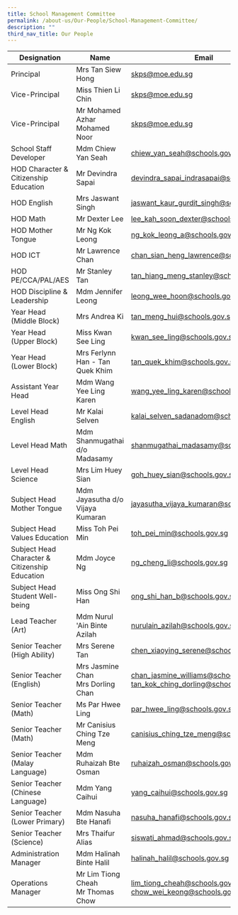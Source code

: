 ```yaml
---
title: School Management Committee
permalink: /about-us/Our-People/School-Management-Committee/
description: ""
third_nav_title: Our People
---
```

| Designation | Name | Email |
| -------- | -------- | -------- |
| Principal     | Mrs Tan Siew Hong     | [skps@moe.edu.sg](mailto:admin_skps@moe.edu.sg)     |
|Vice-Principal| Miss Thien Li Chin|[skps@moe.edu.sg](mailto:admin_skps@moe.edu.sg)  
|Vice-Principal| Mr Mohamed Azhar Mohamed Noor|[skps@moe.edu.sg](mailto:admin_skps@moe.edu.sg) 
|School Staff Developer| Mdm Chiew Yan Seah| [chiew\_yan\_seah@schools.gov.sg](mailto:chiew_yan_seah@schools.gov.sg)
| HOD Character & Citizenship Education| Mr Devindra Sapai| [devindra\_sapai\_indrasapai@schools.gov.sg](mailto:devindra_sapai_indrasapai@schools.gov.sg)
|HOD English| Mrs Jaswant Singh| [jaswant\_kaur\_gurdit\_singh@schools.gov.sg](mailto:jaswant_kaur_gurdit_singh@schools.gov.sg)|
| HOD Math| Mr Dexter Lee| [lee\_kah\_soon\_dexter@schools.gov.sg](mailto:lee_kah_soon_dexter@schools.gov.sg)|
|HOD Mother Tongue| Mr Ng Kok Leong| [ng\_kok\_leong\_a@schools.gov.sg](mailto:ng_kok_leong_a@schools.gov.sg)
|HOD ICT| Mr Lawrence Chan| [chan\_sian\_heng\_lawrence@schools.gov.sg](mailto:chan_sian_heng_lawrence@schools.gov.sg)
| HOD PE/CCA/PAL/AES| Mr Stanley Tan| [tan\_hiang\_meng\_stanley@schools.gov.sg](mailto:tan_hiang_meng_stanley@schools.gov.sg)
| HOD Discipline & Leadership| Mdm Jennifer Leong| [leong\_wee\_hoon@schools.gov.sg](mailto:leong_wee_hoon@schools.gov.sg)
| Year Head (Middle Block)| Mrs Andrea Ki| [tan\_meng\_hui@schools.gov.sg](mailto:tan_meng_hui@schools.gov.sg)
| Year Head (Upper Block)| Miss Kwan See Ling| [kwan\_see\_ling@schools.gov.sg](mailto:kwan_see_ling@schools.gov.sg)
| Year Head (Lower Block)| Mrs Ferlynn Han - Tan Quek Khim| [tan\_quek\_khim@schools.gov.sg](mailto:tan_quek_khim@schools.gov.sg)
|Assistant Year Head| Mdm Wang Yee Ling Karen| [wang\_yee\_ling\_karen@schools.gov.sg](http://wang_yee_ling_karen@schools.gov.sg%20/)
|Level Head English| Mr Kalai Selven| [kalai\_selven\_sadanadom@schools.gov.sg](mailto:kalai_selven_sadanadom@schools.gov.sg)| 
|Level Head Math| Mdm Shanmugathai d/o Madasamy| [shanmugathai\_madasamy@schools.gov.sg](mailto:shanmugathai_madasamy@schools.gov.sg)
| Level Head Science| Mrs Lim Huey Sian| [goh\_huey\_sian@schools.gov.sg](mailto:goh_huey_sian@schools.gov.sg)
|Subject Head Mother Tongue| Mdm Jayasutha d/o Vijaya Kumaran| [jayasutha\_vijaya\_kumaran@schools.gov.sg](mailto:jayasutha_vijaya_kumaran@schools.gov.sg)
| Subject Head Values Education| Miss Toh Pei Min| [toh\_pei\_min@schools.gov.sg](mailto:toh_pei_min@schools.gov.sg)
| Subject Head Character & Citizenship Education| Mdm Joyce Ng| [ng\_cheng\_li@schools.gov.sg](mailto:ng_cheng_li@schools.gov.sg)
|Subject Head Student Well-being| Miss Ong Shi Han| [ong\_shi\_han\_b@schools.gov.sg](mailto:ong_shi_han_b@schools.gov.sg%C2%A0)
|Lead Teacher (Art)| Mdm Nurul 'Ain Binte Azilah| [nurulain\_azilah@schools.gov.sg](mailto:nurulain_azilah@schools.gov.sg)
|Senior Teacher (High Ability)| Mrs Serene Tan| [chen\_xiaoying\_serene@schools.gov.sg](mailto:chen_xiaoying_serene@schools.gov.sg)
|Senior Teacher (English)| Mrs Jasmine Chan<br>Mrs Dorling Chan| [chan\_jasmine\_williams@schools.gov.sg](mailto:chan_jasmine_williams@schools.gov.sg)<br>[tan_kok_ching_dorling@schools.gov.sg](tan_kok_ching_dorling@schools.gov.sg)
|Senior Teacher (Math)| Ms Par Hwee Ling | [par_hwee_ling@schools.gov.sg](par_hwee_ling@schools.gov.sg)
|Senior Teacher (Math)| Mr Canisius Ching Tze Meng | [canisius_ching_tze_meng@schools.gov.sg](canisius_ching_tze_meng@schools.gov.sg)
|Senior Teacher (Malay Language)| Mdm Ruhaizah Bte Osman| [ruhaizah\_osman@schools.gov.sg](mailto:ruhaizah_osman@schools.gov.sg)
|Senior Teacher (Chinese Language)| Mdm Yang Caihui|[yang\_caihui@schools.gov.sg](mailto:yang_caihui@schools.gov.sg)
|Senior Teacher (Lower Primary)| Mdm Nasuha Bte Hanafi|[nasuha\_hanafi@schools.gov.sg](mailto:nasuha_hanafi@schools.gov.sg)
|Senior Teacher (Science)| Mrs Thaifur Alias| [siswati\_ahmad@schools.gov.sg](mailto:siswati_ahmad@schools.gov.sg)
|Administration Manager| Mdm Halinah Binte Halil| [halinah\_halil@schools.gov.sg](mailto:halinah_halil@schools.gov.sg)
|Operations Manager| Mr Lim Tiong Cheah<br>Mr Thomas Chow| [lim_tiong_cheah@schools.gov.sg](lim_tiong_cheah@schools.gov.sg)<br>[chow_wei_keong@schools.gov.sg](chow_wei_keong@schools.gov.sg)